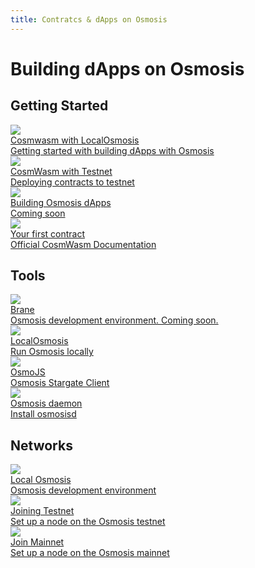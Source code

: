 ```yaml
---
title: Contratcs & dApps on Osmosis
---
```

# Building dApps on Osmosis

## Getting Started
<div class="cards twoColumn" >
  <a href="cosmwasm-localosmosis.html" class="card">
    <img src="/img/cosmwasm.svg" class="filter-icon" />
    <div class="title">
     Cosmwasm with LocalOsmosis
    </div>
    <div class="text">
      Getting started with building dApps with Osmosis
    </div>
  </a>


  <a href="cosmwasm-testnet.html" class="card">
    <img src="/img/cosmwasm.svg" class="filter-icon" />
    <div class="title">
     CosmWasm with Testnet
    </div>
    <div class="text">
      Deploying contracts to testnet
    </div>
  </a>


  <a href="#" class="card">
    <img src="/img/dapps.svg" class="filter-icon" />
    <div class="title">
     Building Osmosis dApps
    </div>
    <div class="text">
     Coming soon
    </div>
  </a>  
  
  <a href="https://docs.cosmwasm.com/docs/1.0/getting-started/intro" class="card" target="_blank">
    <img src="/img/contract.svg" class="filter-icon" />
    <div class="title">
     Your first contract
    </div>
    <div class="text">
     Official CosmWasm Documentation
    </div>
  </a>  
  

  
  
 </div>

## Tools
 <div class="cards twoColumn" >

  <a href="#" class="card">
    <img src="/img/ide.svg" class="filter-icon"/>
    <div class="title">
     Brane
    </div>
    <div class="text">
     Osmosis development environment. Coming soon.
    </div>
  </a> 
  
  <a href="/developing/tools/localosmosis" class="card">
    <img src="/img/localosmosis.svg" class="filter-icon"/>
    <div class="title">
     LocalOsmosis
    </div>
    <div class="text">
      Run Osmosis locally
    </div>
  </a>

  <a href="https://www.npmjs.com/package/osmojs" class="card" target="_blank">
    <img src="/img/osmojs.svg" class="filter-icon"/>
    <div class="title">
     OsmoJS
    </div>
    <div class="text">
      Osmosis Stargate Client
    </div>
  </a>

  <a href="/developing/tools/osmosisd" class="card">
    <img src="/img/terminal-solid.svg" class="filter-icon"/>
    <div class="title">
     Osmosis daemon
    </div>
    <div class="text">
      Install osmosisd
    </div>
  </a>
 </div>


## Networks
 <div class="cards twoColumn" >

  <a href="tools/localosmosis" class="card">
    <img src="/img/ide.svg" class="filter-icon"/>
    <div class="title">
     Local Osmosis
    </div>
    <div class="text">
     Osmosis development environment
    </div>
  </a>
  
  <a href="../../network/join-testnet" class="card">
       <img src="/img/flask-test.svg" class="filter-icon"/>
    <div class="title">
     Joining Testnet
    </div>
    <div class="text">
     Set up a node on the Osmosis testnet
    </div>
  </a> 

  <a href="../../network/join-mainnet" class="card">
    <img src="/img/link.svg" class="filter-icon"/>
    <div class="title">
     Join Mainnet
    </div>
    <div class="text">
      Set up a node on the Osmosis mainnet
    </div>
  </a>

 </div>
